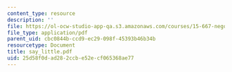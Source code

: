 ```yaml
---
content_type: resource
description: ''
file: https://ol-ocw-studio-app-qa.s3.amazonaws.com/courses/15-667-negotiation-and-conflict-management-spring-2001/25d58f0dad282ccbe52ecf065368ae77_say_little.pdf
file_type: application/pdf
parent_uid: cbc0844b-ccd9-ec29-098f-45393b46b34b
resourcetype: Document
title: say_little.pdf
uid: 25d58f0d-ad28-2ccb-e52e-cf065368ae77
---
```

